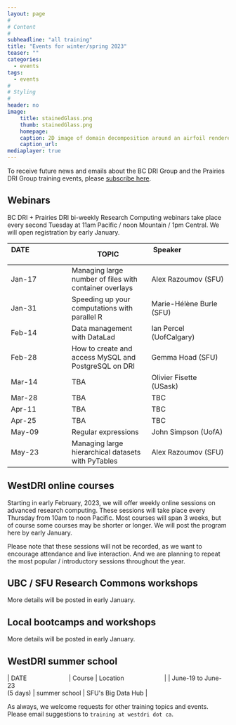 ```yaml
---
layout: page
#
# Content
#
subheadline: "all training"
title: "Events for winter/spring 2023"
teaser: ""
categories:
  - events
tags:
  - events
#
# Styling
#
header: no
image:
    title: stainedGlass.png
    thumb: stainedGlass.png
    homepage:
    caption: 2D image of domain decomposition around an airfoil rendered as thin glass in ParaView
    caption_url: 
mediaplayer: true
---
```


<!-- While WestGrid ceased its operations on March 31, 2022, research computing training in Western Canada remains -->
<!-- -- coordinated by the same team, now based at Simon Fraser University, with participation from HPC analysts -->
<!-- across the BC DRI Group and the Prairies DRI Group (former WestGrid space). -->

To receive future news and emails about the BC DRI Group and the Prairies DRI Group training events, please
[subscribe here](/contact).

<!-- Going forward, this new list will be our primary way to reach academic researchers in Western Canada (and -->
<!-- elsewhere). -->





## Webinars

BC DRI + Prairies DRI bi-weekly Research Computing webinars take place every second Tuesday at 11am Pacific /
noon Mountain / 1pm Central. We will open registration by early January.

<!-- For *upcoming webinars*, click the linked title to see more details or to register. For *past -->
<!-- sessions*, click on the title to view recordings and slides. -->

| DATE&emsp;&emsp;&emsp;&emsp;&emsp;&nbsp; | TOPIC | Speaker&emsp;&emsp;&emsp;&emsp;&emsp;&emsp;&nbsp;&nbsp;&nbsp; |
| ------------- | --------------- | ----------------- |
| Jan-17 | Managing large number of files with container overlays | Alex Razoumov (SFU) |
| Jan-31 | Speeding up your computations with parallel R | Marie-Hélène Burle (SFU) |
| Feb-14 | Data management with DataLad | Ian Percel (UofCalgary) |
| Feb-28 | How to create and access MySQL and PostgreSQL on DRI | Gemma Hoad (SFU) |
| Mar-14 | TBA | Olivier Fisette (USask) |
| Mar-28 | TBA | TBC |
| Apr-11 | TBA | TBC |
| Apr-25 | TBA | TBC |
| May-09 | Regular expressions | John Simpson (UofA) |
| May-23 | Managing large hierarchical datasets with PyTables | Alex Razoumov (SFU) |







## WestDRI online courses

Starting in early February, 2023, we will offer weekly online sessions on advanced research computing. These
sessions will take place every Thursday from 10am to noon Pacific. Most courses will span 3 weeks, but of
course some courses may be shorter or longer. We will post the program here by early January.

Please note that these sessions will not be recorded, as we want to encourage attendance and live
interaction. And we are planning to repeat the most popular / introductory sessions throughout the year.









## UBC / SFU Research Commons workshops

<!-- These workshops are in-person only. Students, staff and faculty are all welcome to attend. -->
<!-- To register, click on an event in the 2nd or 3rd column (not open for SFU yet). -->

More details will be posted in early January.





## Local bootcamps and workshops

More details will be posted in early January.






## WestDRI summer school

| DATE&emsp;&emsp;&emsp;&emsp;&emsp;&emsp;&nbsp;&nbsp; | Course | Location&emsp;&emsp;&emsp;&emsp;&emsp;&emsp;&nbsp; |
| June-19 to June-23 <br> (5 days) | summer school | SFU's Big Data Hub |

As always, we welcome requests for other training topics and events. Please email suggestions to `training at
westdri dot ca`.
